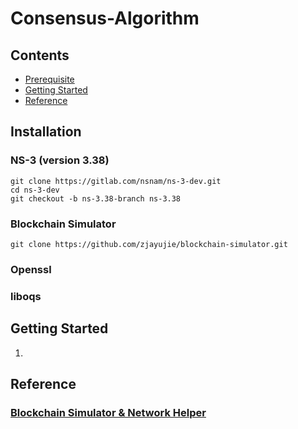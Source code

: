 # Consensus-Algorithm

## Contents
- [Prerequisite]()
- [Getting Started]()
- [Reference]()

## Installation
  ### NS-3 (version 3.38)
  
    git clone https://gitlab.com/nsnam/ns-3-dev.git
    cd ns-3-dev
    git checkout -b ns-3.38-branch ns-3.38

  ### Blockchain Simulator

    git clone https://github.com/zjayujie/blockchain-simulator.git
  
  ### Openssl 
  ### liboqs

## Getting Started
  1. 
  
## Reference
  ### [Blockchain Simulator & Network Helper](https://github.com/zhayujie/blockchain-simulator)
    





